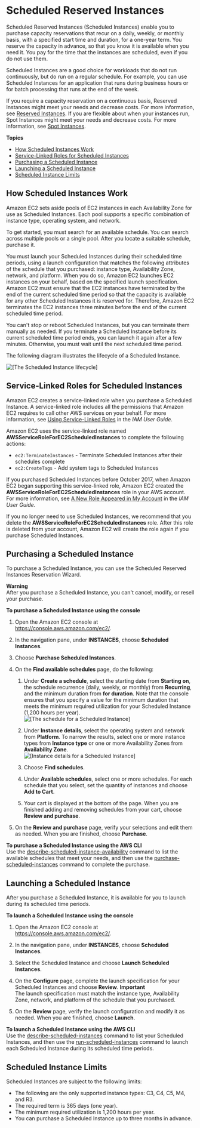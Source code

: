# Scheduled Reserved Instances<a name="ec2-scheduled-instances"></a>

Scheduled Reserved Instances \(Scheduled Instances\) enable you to purchase capacity reservations that recur on a daily, weekly, or monthly basis, with a specified start time and duration, for a one\-year term\. You reserve the capacity in advance, so that you know it is available when you need it\. You pay for the time that the instances are scheduled, even if you do not use them\.

Scheduled Instances are a good choice for workloads that do not run continuously, but do run on a regular schedule\. For example, you can use Scheduled Instances for an application that runs during business hours or for batch processing that runs at the end of the week\.

If you require a capacity reservation on a continuous basis, Reserved Instances might meet your needs and decrease costs\. For more information, see [Reserved Instances](ec2-reserved-instances.md)\. If you are flexible about when your instances run, Spot Instances might meet your needs and decrease costs\. For more information, see [Spot Instances](using-spot-instances.md)\.

**Topics**
+ [How Scheduled Instances Work](#how-scheduled-instances-work)
+ [Service\-Linked Roles for Scheduled Instances](#service-linked-roles-scheduled-instances)
+ [Purchasing a Scheduled Instance](#purchasing-scheduled-instances)
+ [Launching a Scheduled Instance](#launching-scheduled-instances)
+ [Scheduled Instance Limits](#scheduled-instances-limits)

## How Scheduled Instances Work<a name="how-scheduled-instances-work"></a>

Amazon EC2 sets aside pools of EC2 instances in each Availability Zone for use as Scheduled Instances\. Each pool supports a specific combination of instance type, operating system, and network\.

To get started, you must search for an available schedule\. You can search across multiple pools or a single pool\. After you locate a suitable schedule, purchase it\.

You must launch your Scheduled Instances during their scheduled time periods, using a launch configuration that matches the following attributes of the schedule that you purchased: instance type, Availability Zone, network, and platform\. When you do so, Amazon EC2 launches EC2 instances on your behalf, based on the specified launch specification\. Amazon EC2 must ensure that the EC2 instances have terminated by the end of the current scheduled time period so that the capacity is available for any other Scheduled Instances it is reserved for\. Therefore, Amazon EC2 terminates the EC2 instances three minutes before the end of the current scheduled time period\.

You can't stop or reboot Scheduled Instances, but you can terminate them manually as needed\. If you terminate a Scheduled Instance before its current scheduled time period ends, you can launch it again after a few minutes\. Otherwise, you must wait until the next scheduled time period\.

The following diagram illustrates the lifecycle of a Scheduled Instance\.

![\[The Scheduled Instance lifecycle\]](http://docs.aws.amazon.com/AWSEC2/latest/UserGuide/images/Scheduled_instances_lifecycle.png)

## Service\-Linked Roles for Scheduled Instances<a name="service-linked-roles-scheduled-instances"></a>

Amazon EC2 creates a service\-linked role when you purchase a Scheduled Instance\. A service\-linked role includes all the permissions that Amazon EC2 requires to call other AWS services on your behalf\. For more information, see [Using Service\-Linked Roles](https://docs.aws.amazon.com/IAM/latest/UserGuide/using-service-linked-roles.html) in the *IAM User Guide*\.

Amazon EC2 uses the service\-linked role named **AWSServiceRoleForEC2ScheduledInstances** to complete the following actions:
+ `ec2:TerminateInstances` \- Terminate Scheduled Instances after their schedules complete
+ `ec2:CreateTags` \- Add system tags to Scheduled Instances

If you purchased Scheduled Instances before October 2017, when Amazon EC2 began supporting this service\-linked role, Amazon EC2 created the **AWSServiceRoleForEC2ScheduledInstances** role in your AWS account\. For more information, see [A New Role Appeared in My Account](https://docs.aws.amazon.com/IAM/latest/UserGuide/troubleshoot_roles.html#troubleshoot_roles_new-role-appeared) in the *IAM User Guide*\.

If you no longer need to use Scheduled Instances, we recommend that you delete the **AWSServiceRoleForEC2ScheduledInstances** role\. After this role is deleted from your account, Amazon EC2 will create the role again if you purchase Scheduled Instances\.

## Purchasing a Scheduled Instance<a name="purchasing-scheduled-instances"></a>

To purchase a Scheduled Instance, you can use the Scheduled Reserved Instances Reservation Wizard\.

**Warning**  
After you purchase a Scheduled Instance, you can't cancel, modify, or resell your purchase\.

**To purchase a Scheduled Instance using the console**

1. Open the Amazon EC2 console at [https://console\.aws\.amazon\.com/ec2/](https://console.aws.amazon.com/ec2/)\.

1. In the navigation pane, under **INSTANCES**, choose **Scheduled Instances**\.

1. Choose **Purchase Scheduled Instances**\.

1. On the **Find available schedules** page, do the following:

   1. Under **Create a schedule**, select the starting date from **Starting on**, the schedule recurrence \(daily, weekly, or monthly\) from **Recurring**, and the minimum duration from **for duration**\. Note that the console ensures that you specify a value for the minimum duration that meets the minimum required utilization for your Scheduled Instance \(1,200 hours per year\)\.  
![\[The schedule for a Scheduled Instance\]](http://docs.aws.amazon.com/AWSEC2/latest/UserGuide/images/scheduled_instances_create_schedule.png)

   1. Under **Instance details**, select the operating system and network from **Platform**\. To narrow the results, select one or more instance types from **Instance type** or one or more Availability Zones from **Availability Zone**\.  
![\[Instance details for a Scheduled Instance\]](http://docs.aws.amazon.com/AWSEC2/latest/UserGuide/images/scheduled_instances_details.png)

   1. Choose **Find schedules**\.

   1. Under **Available schedules**, select one or more schedules\. For each schedule that you select, set the quantity of instances and choose **Add to Cart**\.

   1. Your cart is displayed at the bottom of the page\. When you are finished adding and removing schedules from your cart, choose **Review and purchase**\.

1. On the **Review and purchase** page, verify your selections and edit them as needed\. When you are finished, choose **Purchase**\.

**To purchase a Scheduled Instance using the AWS CLI**  
Use the [describe\-scheduled\-instance\-availability](https://docs.aws.amazon.com/cli/latest/reference/ec2/describe-scheduled-instance-availability.html) command to list the available schedules that meet your needs, and then use the [purchase\-scheduled\-instances](https://docs.aws.amazon.com/cli/latest/reference/ec2/purchase-scheduled-instances.html) command to complete the purchase\.

## Launching a Scheduled Instance<a name="launching-scheduled-instances"></a>

After you purchase a Scheduled Instance, it is available for you to launch during its scheduled time periods\.

**To launch a Scheduled Instance using the console**

1. Open the Amazon EC2 console at [https://console\.aws\.amazon\.com/ec2/](https://console.aws.amazon.com/ec2/)\.

1. In the navigation pane, under **INSTANCES**, choose **Scheduled Instances**\.

1. Select the Scheduled Instance and choose **Launch Scheduled Instances**\.

1. On the **Configure** page, complete the launch specification for your Scheduled Instances and choose **Review**\.
**Important**  
The launch specification must match the instance type, Availability Zone, network, and platform of the schedule that you purchased\.

1. On the **Review** page, verify the launch configuration and modify it as needed\. When you are finished, choose **Launch**\.

**To launch a Scheduled Instance using the AWS CLI**  
Use the [describe\-scheduled\-instances](https://docs.aws.amazon.com/cli/latest/reference/ec2/describe-scheduled-instances.html) command to list your Scheduled Instances, and then use the [run\-scheduled\-instances](https://docs.aws.amazon.com/cli/latest/reference/ec2/run-scheduled-instances.html) command to launch each Scheduled Instance during its scheduled time periods\.

## Scheduled Instance Limits<a name="scheduled-instances-limits"></a>

Scheduled Instances are subject to the following limits:
+ The following are the only supported instance types: C3, C4, C5, M4, and R3\.
+ The required term is 365 days \(one year\)\.
+ The minimum required utilization is 1,200 hours per year\.
+ You can purchase a Scheduled Instance up to three months in advance\.